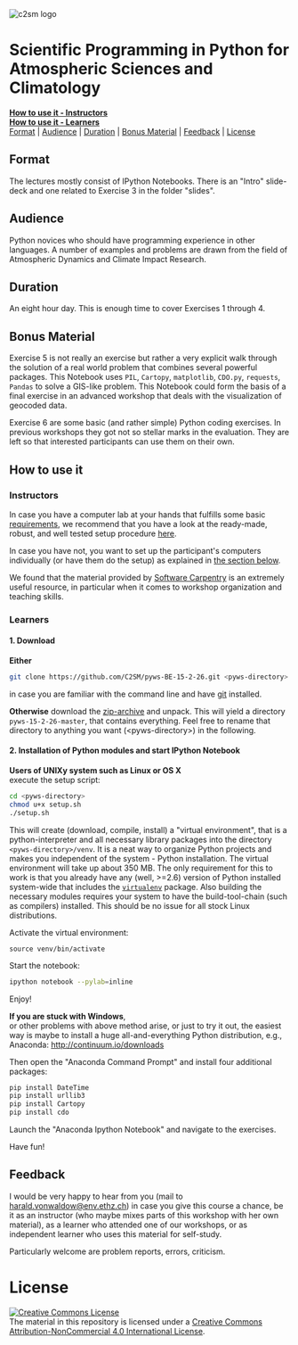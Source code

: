 <div>
<img source="slides/intro/pics_template/c2sm_3.png" alt="c2sm logo" />
</div>

# Scientific Programming in Python for Atmospheric Sciences and Climatology


[**How to use it - Instructors**](#instructors)<br>
[**How to use it - Learners**](#learners)<br>
[Format](#format) | [Audience](#audience) | [Duration](#duration) | [Bonus Material](#bonus-material) | [Feedback](#feedback) | [License](#license)


## Format

The lectures mostly consist of IPython Notebooks. There is an "Intro"
slide-deck and one related to Exercise 3 in the folder "slides".

## Audience

Python novices who should have programming experience in other
languages. A number of examples and problems are drawn from the field
of Atmospheric Dynamics and Climate Impact Research.

## Duration

An eight hour day. This is enough time to cover Exercises 1
through 4.

## Bonus Material

Exercise 5 is not really an exercise but rather a very explicit walk
through the solution of a real world problem that combines several
powerful packages. This Notebook uses `PIL`, `Cartopy`, `matplotlib`,
`CDO.py`, `requests`, `Pandas` to solve a GIS-like problem. This
Notebook could form the basis of a final exercise in an advanced
workshop that deals with the visualization of geocoded data.

Exercise 6 are some basic (and rather simple) Python coding
exercises. In previous workshops they got not so stellar marks in the
evaluation. They are left so that interested participants can use them on
their own.

## How to use it

### Instructors

In case you have a computer lab at your hands that fulfills some basic
[requirements](https://github.com/C2SM/ipython-workshop-setup#requirements),
we recommend that you have a look at the ready-made, robust, and well tested
setup procedure [here](https://github.com/C2SM/ipython-workshop-setup).

In case you have not, you want to set up the participant's computers
individually (or have them do the setup) as explained in
[the section below](#learners).

We found that the material provided by
[Software Carpentry](http://software-carpentry.org) is an extremely
useful resource, in particular when it comes to workshop organization
and teaching skills.

### Learners

#### 1. Download

**Either**

~~~~bash
git clone https://github.com/C2SM/pyws-BE-15-2-26.git <pyws-directory>
~~~~

in case you are familiar with the command line and have
[git](http://git-scm.com/downloads) installed.

**Otherwise** download the
[zip-archive](https://github.com/C2SM/pyws-BE-15-2-26/archive/master.zip)
and unpack. This will yield a directory `pyws-15-2-26-master`, that
contains everything. Feel free to rename that directory to anything
you want (\<pyws-directory\>) in the following.

#### 2. Installation of Python modules and start IPython Notebook

**Users of UNIXy system such as Linux or OS X**<br>
execute the setup script:

~~~bash
cd <pyws-directory>
chmod u+x setup.sh
./setup.sh
~~~

This will create (download, compile, install) a "virtual environment",
that is a python-interpreter and all necessary library packages into
the directory `<pyws-directory>/venv`. It is a neat way to organize
Python projects and makes you independent of the system - Python
installation.  The virtual environment will take up about 350 MB. The
only requirement for this to work is that you already have any (well,
\>=2.6) version of Python installed system-wide that includes the
[`virtualenv`](https://virtualenv.pypa.io/en/latest/) package. Also
building the necessary modules requires your system to have the
build-tool-chain (such as compilers) installed. This should be no issue
for all stock Linux distributions.

Activate the virtual environment:

~~~
source venv/bin/activate
~~~

Start the notebook:

~~~bash
ipython notebook --pylab=inline
~~~

Enjoy!

**If you are stuck with Windows**,<br>
or other problems with above method arise, or just to try it out,
the easiest way is maybe to install a huge all-and-everything Python distribution, e.g., Anaconda:
http://continuum.io/downloads

Then open the "Anaconda Command Prompt" and install four additional
packages:

~~~bash
pip install DateTime
pip install urllib3
pip install Cartopy
pip install cdo
~~~

Launch the "Anaconda Ipython Notebook" and navigate to the exercises.

Have fun!

## Feedback

I would be very happy to hear from you (mail to <harald.vonwaldow@env.ethz.ch>)
in case you give this course a chance, be it as an instructor (who
maybe mixes parts of this workshop with her own material), as a
learner who attended one of our workshops, or as independent learner
who uses this material for self-study.

Particularly welcome are problem reports, errors, criticism.

# License
<a rel="license" href="http://creativecommons.org/licenses/by-nc/4.0/"><img alt="Creative Commons License" style="border-width:0" src="https://i.creativecommons.org/l/by-nc/4.0/88x31.png" /></a><br />The material in this repository is licensed under a <a rel="license" href="http://creativecommons.org/licenses/by-nc/4.0/">Creative Commons Attribution-NonCommercial 4.0 International License</a>.
